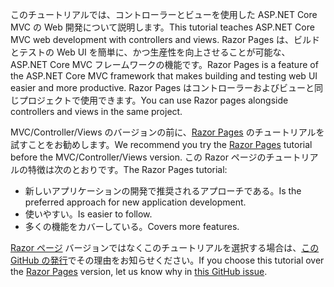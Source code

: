 <span data-ttu-id="1048a-101">このチュートリアルでは、コントローラーとビューを使用した ASP.NET Core MVC の Web 開発について説明します。</span><span class="sxs-lookup"><span data-stu-id="1048a-101">This tutorial teaches ASP.NET Core MVC web development with controllers and views.</span></span> <span data-ttu-id="1048a-102">Razor Pages は、ビルドとテストの Web UI を簡単に、かつ生産性を向上させることが可能な、ASP.NET Core MVC フレームワークの機能です。</span><span class="sxs-lookup"><span data-stu-id="1048a-102">Razor Pages is a feature of the ASP.NET Core MVC framework that makes building and testing web UI easier and more productive.</span></span> <span data-ttu-id="1048a-103">Razor Pages はコントローラーおよびビューと同じプロジェクトで使用できます。</span><span class="sxs-lookup"><span data-stu-id="1048a-103">You can use Razor pages alongside controllers and views in the same project.</span></span>

<span data-ttu-id="1048a-104">MVC/Controller/Views のバージョンの前に、[Razor Pages](xref:tutorials/razor-pages/razor-pages-start) のチュートリアルを試すことをお勧めします。</span><span class="sxs-lookup"><span data-stu-id="1048a-104">We recommend you try the [Razor Pages](xref:tutorials/razor-pages/razor-pages-start) tutorial before the MVC/Controller/Views version.</span></span> <span data-ttu-id="1048a-105">この Razor ページのチュートリアルの特徴は次のとおりです。</span><span class="sxs-lookup"><span data-stu-id="1048a-105">The Razor Pages tutorial:</span></span>

* <span data-ttu-id="1048a-106">新しいアプリケーションの開発で推奨されるアプローチである。</span><span class="sxs-lookup"><span data-stu-id="1048a-106">Is the preferred approach for new application development.</span></span>
* <span data-ttu-id="1048a-107">使いやすい。</span><span class="sxs-lookup"><span data-stu-id="1048a-107">Is easier to follow.</span></span>
* <span data-ttu-id="1048a-108">多くの機能をカバーしている。</span><span class="sxs-lookup"><span data-stu-id="1048a-108">Covers more features.</span></span>

<span data-ttu-id="1048a-109">[Razor ページ](xref:tutorials/razor-pages/razor-pages-start) バージョンではなくこのチュートリアルを選択する場合は、[この GitHub の発行](https://github.com/aspnet/Docs/issues/6146)でその理由をお知らせください。</span><span class="sxs-lookup"><span data-stu-id="1048a-109">If you choose this tutorial over the [Razor Pages](xref:tutorials/razor-pages/razor-pages-start) version, let us know why in [this GitHub issue](https://github.com/aspnet/Docs/issues/6146).</span></span>

